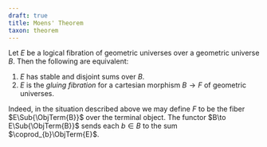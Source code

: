 ```yaml
---
draft: true
title: Moens' Theorem
taxon: theorem
---
```


Let $E$ be a logical fibration of geometric universes over a geometric universe $B$. Then the following are equivalent:

1. $E$ has stable and disjoint sums over $B$.
2. $E$ is the *gluing fibration* for a cartesian morphism $B\to F$ of geometric universes.

Indeed, in the situation described above we may define $F$ to be the fiber $E\Sub{\ObjTerm{B}}$ over the terminal object. The functor $B\to E\Sub{\ObjTerm{B}}$ sends each $b\in B$ to the sum $\coprod_{b}\ObjTerm{E}$.
